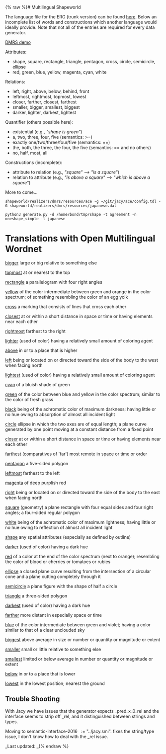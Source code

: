 {% raw %}# Multilingual Shapeworld

The language file for the ERG (trunk version) can be found
[here](https://github.com/AlexKuhnle/ShapeWorld/blob/master/shapeworld/realizers/dmrs/languages/english.json).
Below an incomplete list of words and constructions which another
language would ideally provide. Note that not all of the entries are
required for every data generator.

[DMRS demo](http://chimpanzee.ling.washington.edu/demophin/erg/)

Attributes:

- shape, square, rectangle, triangle, pentagon, cross, circle,
semicircle, ellipse
- red, green, blue, yellow, magenta, cyan, white

Relations:

- left, right, above, below, behind, front
- leftmost, rightmost, topmost, lowest
- closer, farther, closest, farthest
- smaller, bigger, smallest, biggest
- darker, lighter, darkest, lightest

Quantifier (others possible here):

- existential (e.g., *"shape is green"*)
- a, two, three, four, five (semantics: &gt;=)
- exactly one/two/three/four/five (semantics: ==)
- the, both, the three, the four, the five (semantics: == and no
others)
- no, half, most, all

Constructions (incomplete):

- attribute to relation (e.g., *"square"* --&gt; *"is a square"*)
- relation to attribute (e.g., *"is above a square"* --&gt; *"which is
above a square"*)

More to come...

    shapeworld/realizers/dmrs/resources/ace -g ~/git/jacy/ace/config.tdl -G shapeworld/realizers/dmrs/resources/japanese.dat
    
    python3 generate.py -d /home/bond/tmp/shape -t agreement -n oneshape_simple -l japanese

# Translations with Open Multilingual Wordnet

[bigger](http://compling.hss.ntu.edu.sg/omw/cgi-bin/wn-gridx.cgi?gridmode=gridx&lang=eng&lang2=eng&synset=01383756-a)
large or big relative to something else

[topmost](http://compling.hss.ntu.edu.sg/omw/cgi-bin/wn-gridx.cgi?gridmode=gridx&lang=eng&lang2=eng&synset=02440461-a)
at or nearest to the top

[rectangle](http://compling.hss.ntu.edu.sg/omw/cgi-bin/wn-gridx.cgi?gridmode=gridx&lang=eng&lang2=eng&synset=13883346-n)
a parallelogram with four right angles

[yellow](http://compling.hss.ntu.edu.sg/omw/cgi-bin/wn-gridx.cgi?gridmode=gridx&lang=eng&lang2=eng&synset=00385756-a)
of the color intermediate between green and orange in the color
spectrum; of something resembling the color of an egg yolk

[cross](http://compling.hss.ntu.edu.sg/omw/cgi-bin/wn-gridx.cgi?gridmode=gridx&lang=eng&lang2=eng&synset=04681387-n)
a marking that consists of lines that cross each other

[closest](http://compling.hss.ntu.edu.sg/omw/cgi-bin/wn-gridx.cgi?gridmode=gridx&lang=eng&lang2=eng&synset=00446921-a)
at or within a short distance in space or time or having elements near
each other

[rightmost](http://compling.hss.ntu.edu.sg/omw/cgi-bin/wn-gridx.cgi?gridmode=gridx&lang=eng&lang2=eng&synset=02032617-a)
farthest to the right

[lighter](http://compling.hss.ntu.edu.sg/omw/cgi-bin/wn-gridx.cgi?gridmode=gridx&lang=eng&lang2=eng&synset=00408660-a)
(used of color) having a relatively small amount of coloring agent

[above](http://compling.hss.ntu.edu.sg/omw/cgi-bin/wn-gridx.cgi?gridmode=gridx&lang=eng&lang2=eng&synset=00080169-r)
in or to a place that is higher

[left](http://compling.hss.ntu.edu.sg/omw/cgi-bin/wn-gridx.cgi?gridmode=gridx&lang=eng&lang2=eng&synset=02032953-a)
being or located on or directed toward the side of the body to the west
when facing north

[lightest](http://compling.hss.ntu.edu.sg/omw/cgi-bin/wn-gridx.cgi?gridmode=gridx&lang=eng&lang2=eng&synset=00408660-a)
(used of color) having a relatively small amount of coloring agent

[cyan](http://compling.hss.ntu.edu.sg/omw/cgi-bin/wn-gridx.cgi?gridmode=gridx&lang=eng&lang2=eng&synset=00371163-a)
of a bluish shade of green

[green](http://compling.hss.ntu.edu.sg/omw/cgi-bin/wn-gridx.cgi?gridmode=gridx&lang=eng&lang2=eng&synset=00375969-a)
of the color between blue and yellow in the color spectrum; similar to
the color of fresh grass

[black](http://compling.hss.ntu.edu.sg/omw/cgi-bin/wn-gridx.cgi?gridmode=gridx&lang=eng&lang2=eng&synset=00392812-a)
being of the achromatic color of maximum darkness; having little or no
hue owing to absorption of almost all incident light

[circle](http://compling.hss.ntu.edu.sg/omw/cgi-bin/wn-gridx.cgi?gridmode=gridx&lang=eng&lang2=eng&synset=13873502-n)
ellipse in which the two axes are of equal length; a plane curve
generated by one point moving at a constant distance from a fixed point

[closer](http://compling.hss.ntu.edu.sg/omw/cgi-bin/wn-gridx.cgi?gridmode=gridx&lang=eng&lang2=eng&synset=00446921-a)
at or within a short distance in space or time or having elements near
each other

[farthest](http://compling.hss.ntu.edu.sg/omw/cgi-bin/wn-gridx.cgi?gridmode=gridx&lang=eng&lang2=eng&synset=00443618-a)
(comparatives of \`far') most remote in space or time or order

[pentagon](http://compling.hss.ntu.edu.sg/omw/cgi-bin/wn-gridx.cgi?gridmode=gridx&lang=eng&lang2=eng&synset=13882201-n)
a five-sided polygon

[leftmost](http://compling.hss.ntu.edu.sg/omw/cgi-bin/wn-gridx.cgi?gridmode=gridx&lang=eng&lang2=eng&synset=02033450-a)
farthest to the left

[magenta](http://compling.hss.ntu.edu.sg/omw/cgi-bin/wn-gridx.cgi?gridmode=gridx&lang=eng&lang2=eng&synset=00377524-a)
of deep purplish red

[right](http://compling.hss.ntu.edu.sg/omw/cgi-bin/wn-gridx.cgi?gridmode=gridx&lang=eng&lang2=eng&synset=02031986-a)
being or located on or directed toward the side of the body to the east
when facing north

[square](http://compling.hss.ntu.edu.sg/omw/cgi-bin/wn-gridx.cgi?gridmode=gridx&lang=eng&lang2=eng&synset=13878634-n)
(geometry) a plane rectangle with four equal sides and four right
angles; a four-sided regular polygon

[white](http://compling.hss.ntu.edu.sg/omw/cgi-bin/wn-gridx.cgi?gridmode=gridx&lang=eng&lang2=eng&synset=00393105-a)
being of the achromatic color of maximum lightness; having little or no
hue owing to reflection of almost all incident light

[shape](http://compling.hss.ntu.edu.sg/omw/cgi-bin/wn-gridx.cgi?gridmode=gridx&lang=eng&lang2=eng&synset=05064037-n)
any spatial attributes (especially as defined by outline)

[darker](http://compling.hss.ntu.edu.sg/omw/cgi-bin/wn-gridx.cgi?gridmode=gridx&lang=eng&lang2=eng&synset=00409440-a)
(used of color) having a dark hue

[red](http://compling.hss.ntu.edu.sg/omw/cgi-bin/wn-gridx.cgi?gridmode=gridx&lang=eng&lang2=eng&synset=00381097-a)
of a color at the end of the color spectrum (next to orange); resembling
the color of blood or cherries or tomatoes or rubies

[ellipse](http://compling.hss.ntu.edu.sg/omw/cgi-bin/wn-gridx.cgi?gridmode=gridx&lang=eng&lang2=eng&synset=13878306-n)
a closed plane curve resulting from the intersection of a circular cone
and a plane cutting completely through it

[semicircle](http://compling.hss.ntu.edu.sg/omw/cgi-bin/wn-gridx.cgi?gridmode=gridx&lang=eng&lang2=eng&synset=13874251-n)
a plane figure with the shape of half a circle

[triangle](http://compling.hss.ntu.edu.sg/omw/cgi-bin/wn-gridx.cgi?gridmode=gridx&lang=eng&lang2=eng&synset=13879320-n)
a three-sided polygon

[darkest](http://compling.hss.ntu.edu.sg/omw/cgi-bin/wn-gridx.cgi?gridmode=gridx&lang=eng&lang2=eng&synset=00409440-a)
(used of color) having a dark hue

[farther](http://compling.hss.ntu.edu.sg/omw/cgi-bin/wn-gridx.cgi?gridmode=gridx&lang=eng&lang2=eng&synset=00443490-a)
more distant in especially space or time

[blue](http://compling.hss.ntu.edu.sg/omw/cgi-bin/wn-gridx.cgi?gridmode=gridx&lang=eng&lang2=eng&synset=00370869-a)
of the color intermediate between green and violet; having a color
similar to that of a clear unclouded sky

[biggest](http://compling.hss.ntu.edu.sg/omw/cgi-bin/wn-gridx.cgi?gridmode=gridx&lang=eng&lang2=eng&synset=01382086-a)
above average in size or number or quantity or magnitude or extent

[smaller](http://compling.hss.ntu.edu.sg/omw/cgi-bin/wn-gridx.cgi?gridmode=gridx&lang=eng&lang2=eng&synset=01394922-a)
small or little relative to something else

[smallest](http://compling.hss.ntu.edu.sg/omw/cgi-bin/wn-gridx.cgi?gridmode=gridx&lang=eng&lang2=eng&synset=01391351-a)
limited or below average in number or quantity or magnitude or extent

[below](http://compling.hss.ntu.edu.sg/omw/cgi-bin/wn-gridx.cgi?gridmode=gridx&lang=eng&lang2=eng&synset=00080039-r)
in or to a place that is lower

[lowest](http://compling.hss.ntu.edu.sg/omw/cgi-bin/wn-gridx.cgi?gridmode=gridx&lang=eng&lang2=eng&synset=00393240-r)
in the lowest position; nearest the ground

## Trouble Shooting

With Jacy we have issues that the generator expects \_pred\_x\_0\_rel
and the interface seems to strip off \_rel, and it distinguished between
strings and types.

Moving to semantic-interface-2016   := "../jacy.smi". fixes the
string/type issue, I don't know how to deal with the \_rel issue.

_Last updated: _{% endraw %}